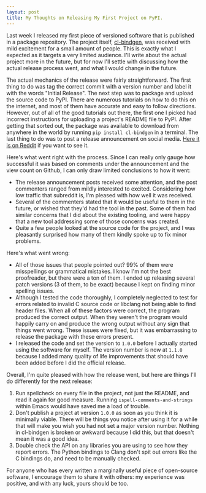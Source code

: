 ```yaml
---
layout: post
title: My Thoughts on Releasing My First Project on PyPI.
---
```


Last week I released my first piece of versioned software that is
published in a package repository.
The project itself, [cl-bindgen][1],
was received with mild excitement for a small amount of people.
This is exactly what I expected as it targets a very limited
audience. I'll write about the actual project more in the future,
but for now I'll settle with discussing how the actual release process
went, and what I would change in the future.

The actual mechanics of the release were fairly straightforward. The
first thing to do was tag the correct commit with a version number and
label it with the words "Initial Release". The next step was to package and
upload the source code to PyPI. There are numerous tutorials on how to
do this on the internet, and most of them have accurate and easy to
follow directions. However, out of all of the good tutorials out
there, the first one I picked had incorrect instructions for uploading
a project's README file to PyPI. After getting that sorted out, the
package was available to download from anywhere in the world by
running `pip install cl-bindgen` in a terminal. The last thing to do
was to post a release announcement on social media. [Here it is on
Reddit][2] if you want to see it.

Here's what went right with the process. Since I can really only gauge
how successful it was based on comments under the announcement and the
view count on Github, I can only draw limited conclusions to how it went:
+ The release announcement posts received some attention, and the post
  commenters ranged from mildly interested to excited. Considering how
  low traffic that subreddit is, I'm pleased with how well it was
  received.
+ Several of the commenters stated that it would be useful to them in
  the future, or wished that they'd had the tool in the past. Some of
  them had similar concerns that I did about the existing tooling, and
  were happy that a new tool addressing some of those concerns was
  created.
+ Quite a few people looked at the source code for the project, and
  I was pleasantly surprised how many of them kindly spoke up to fix
  minor problems.

Here's what went wrong:
+ All of those issues that people pointed out? 99% of them were
  misspellings or grammatical mistakes. I know I'm not the best
  proofreader, but there were a ton of them. I ended up releasing
  several patch versions (3 of them, to be exact) because I kept on
  finding minor spelling issues.
+ Although I tested the code thoroughly, I completely neglected to
  test for errors related to invalid C source code or libclang not
  being able to find header files. When all of these factors were
  correct, the program produced the correct output. When they weren't
  the program would happily carry on and produce the wrong output
  without any sign that things went wrong. These issues were fixed,
  but it was embarrassing to release the package with these errors present.
+ I released the code and set the version to `1.0.0` before I actually
  started using the software for myself. The version number is now at
  `1.1.0` because I added many quality of life improvements that
  should have been added before I did the official release.

Overall, I'm quite pleased with how the release went, but here are
things I'll do differently for the next release:
1. Run spellcheck on every file in the project, not just the README,
   and read it again for good measure. Running
   `ispell-comments-and-strings` within Emacs would have saved me a
   load of trouble.
2. Don't publish a project at version `1.0.0` as soon as you think it is minimally
   viable. There will be things you notice after using it
   for a while that will make you wish you had not set a major version
   number. Nothing in cl-bindgen is broken or awkward because I did
   this, but that doesn't mean it was a good idea.
3. Double check the API on any libraries you are using to see how they
   report errors. The Python bindings to Clang don't spit out errors
   like the C bindings do, and need to be manually checked.

For anyone who has every written a marginally useful piece of
open-source software, I encourage them to share it with others: my
experience was positive, and with any luck, yours should be
too.

[1]: https://github.com/sdilts/cl-bindgen
[2]: https://www.reddit.com/r/lisp/comments/f0cndg/announcing_clbindgen_a_command_line_tool_and/

